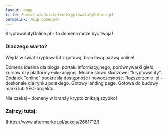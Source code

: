 ```yaml
---
layout: page
title: Zostań właścicielem KryptowalutyOnline.pl
permalink: /Kup domenę!/
---
```


KryptowalutyOnline.pl - ta domena może być twoja!

### Dlaczego warto?

Wejdź w świat kryptowalut z gotową, branżową nazwą online!

Domena idealna dla bloga, portalu informacyjnego, porównywarki giełd, kursów czy platformy edukacyjnej.
Mocne słowo kluczowe: "kryptowaluty".
Dodatek "online" podkreśla dostępność i nowoczesność.
Rozszerzenie .pl – doskonałe dla rynku polskiego.
Gotowy landing page.
Gotowa do budowy marki lub SEO-projektu.

Nie czekaj – domeny w branży krypto znikają szybko!

### Zajrzyj tutaj:

(https://www.aftermarket.pl/aukcja/2661712/)
